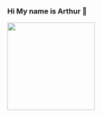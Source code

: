 ### Hi My name is Arthur 👋

<div>
  <a href="https://github.com/ArthurHSAngelo">
  <img height=200em" src="https://github-readme-stats.vercel.app/api/top-langs/?username=ArthurHSAngelo&layout=compact&theme=darcula"/>
</div>
